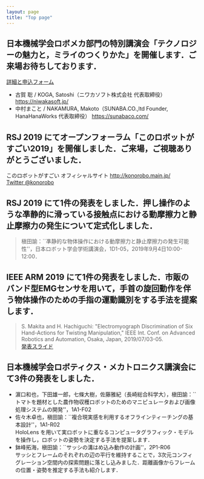 ```yaml
---
layout: page
title: "Top page"
---
```


## 日本機械学会ロボメカ部門の特別講演会「テクノロジーの魅力と，ミライのつくりかた」を開催します．ご来場お待ちしております．
 [詳細と申込フォーム](https://docs.google.com/forms/d/e/1FAIpQLSc0pkdEGIn9W73jGvJNuAHsJj9_y4SzfiQ-5HsDpnj1etBspA/viewform)
 * 古賀 聡 / KOGA, Satoshi（ニワカソフト株式会社 代表取締役） https://niwakasoft.jp/
 * 中村まこと / NAKAMURA, Makoto（SUNABA.CO.,ltd Founder, HanaHanaWorks 代表取締役） https://sunabaco.com/

## RSJ 2019 にてオープンフォーラム「このロボットがすごい2019」を開催しました．ご来場，ご視聴ありがとうございました．
このロボットがすごい オフィシャルサイト http://konorobo.main.jp/ \
[Twitter @konorobo](https://twitter.com/konorobo)

## RSJ 2019 にて1件の発表をしました．押し操作のような凖静的に滑っている接触点における動摩擦力と静止摩擦力の発生について定式化しました．
> 槇田諭：``凖静的な物体操作における動摩擦力と静止摩擦力の発生可能性''，日本ロボット学会学術講演会，1D1-05，2019年9月4日10:00-12:00．

## IEEE ARM 2019 にて1件の発表をしました．市販のバンド型EMGセンサを用いて，手首の旋回動作を伴う物体操作のための手指の運動識別をする手法を提案します．
> S. Makita and H. Hachiguchi: "Electromyograph Discrimination of Six Hand-Actions for Twisting Manipulation," IEEE Int. Conf. on Advanced Robotics and Automation, Osaka, Japan, 2019/07/03-05. \
[発表スライド](https://www.slideshare.net/SatoshiMakita/electromyograph-classification-of-six-handactions-for-twisting-manipulation-ieee-int-conf-on-advanced-robotics-and-mechatronics)

## 日本機械学会ロボティクス・メカトロニクス講演会にて3件の発表をしました．
* 濵口和也，下田雄一郎，七條大樹，佐藤雅紀（長崎総合科学大），槇田諭：``トマトを題材とした農作物収穫ロボットのためのマニピュレータおよび画像処理システムの開発''，1A1-F02
* 佐々木卓也，槇田諭：``複合現実感を利用するオフラインティーチングの基本設計''，1A1-R02 \
HoloLens を用いて実ロボットに重なるコンピュータグラフィック・モデルを操作し，ロボットの姿勢を決定する手法を提案します．
* 鉢峰拓海，槇田諭：``サッシの溝はめ込み動作の計画''，2P1-R06 \
サッシとフレームのそれぞれの辺の平行を維持することで，3次元コンフィグレーション空間内の探索問題に落とし込みました．距離画像からフレームの位置・姿勢を推定する手法も紹介します．
